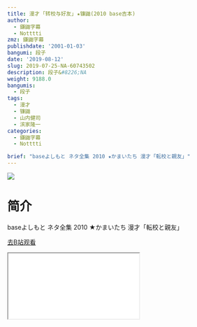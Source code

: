 ```yaml
---
title: 漫才 ｢转校与好友｣ ★镰鼬(2010 base吉本)
author:
  - 鎌鼬字幕
  - Notttti
zmz: 鎌鼬字幕
publishdate: '2001-01-03'
bangumi: 段子
date: '2019-08-12'
slug: 2019-07-25-NA-60743502
description: 段子&#8226;NA
weight: 9188.0
bangumis:
  - 段子
tags:
  - 漫才
  - 镰鼬
  - 山内健司
  - 滨家隆一
categories:
  - 鎌鼬字幕
  - Notttti

brief: "baseよしもと ネタ全集 2010 ★かまいたち 漫才「転校と親友」"
---
```

![](https://raw.githubusercontent.com/tcgriffith/owaraisite/master/static/tmpimg/f7a9b5ad5fe170a914ebae4db5cab5866d0c932e.jpg.480.jpg)
# 简介  
baseよしもと ネタ全集 2010
★かまいたち 漫才「転校と親友」  

[去B站观看](https://www.bilibili.com/video/av60743502/)
<div class ="resp-container"><iframe class="testiframe" src="//player.bilibili.com/player.html?aid=60743502"", scrolling="no", allowfullscreen="true" > </iframe></div> 
